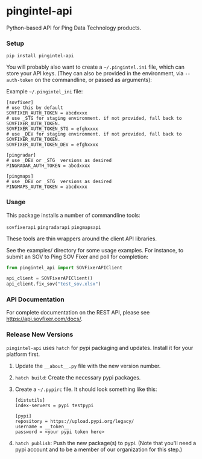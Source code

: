 # pingintel-api
Python-based API for Ping Data Technology products.

### Setup

`pip install pingintel-api`

You will probably also want to create a `~/.pingintel.ini` file, which can store your API keys.  (They can also be provided in the environment, via `--auth-token` on the commandline, or passed as arguments):

Example `~/.pingintel_ini` file:
```
[sovfixer]
# use this by default
SOVFIXER_AUTH_TOKEN = abcdxxxx
# use _STG for staging environment. if not provided, fall back to SOVFIXER_AUTH_TOKEN.
SOVFIXER_AUTH_TOKEN_STG = efghxxxx
# use _DEV for staging environment. if not provided, fall back to SOVFIXER_AUTH_TOKEN.
SOVFIXER_AUTH_TOKEN_DEV = efghxxxx

[pingradar]
# use _DEV or _STG  versions as desired
PINGRADAR_AUTH_TOKEN = abcdxxxx

[pingmaps]
# use _DEV or _STG  versions as desired
PINGMAPS_AUTH_TOKEN = abcdxxxx
```

### Usage

This package installs a number of commandline tools:

`sovfixerapi`
`pingradarapi`
`pingmapsapi`

These tools are thin wrappers around the client API libraries.

See the examples/ directory for some usage examples.  For instance, to submit an SOV to Ping SOV Fixer and poll for completion:

```python
from pingintel_api import SOVFixerAPIClient

api_client = SOVFixerAPIClient()
api_client.fix_sov("test_sov.xlsx")
```

### API Documentation

For complete documentation on the REST API, please see https://api.sovfixer.com/docs/.

### Release New Versions

`pingintel-api` uses `hatch` for pypi packaging and updates.  Install it for your platform first.

1) Update the `__about__.py` file with the new version number. 
2) `hatch build`: Create the necessary pypi packages.
3) Create a `~/.pypirc` file.  It should look something like this:

    ```
    [distutils]
    index-servers = pypi testpypi

    [pypi]
    repository = https://upload.pypi.org/legacy/
    username = __token__
    password = <your pypi token here>
    ```

4) `hatch publish`: Push the new package(s) to pypi.  (Note that you'll need a pypi account and to be a member of our organization for this step.)
